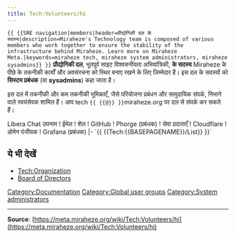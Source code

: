 ```yaml
---
title: Tech:Volunteers/hi
---
```


 `{{ {{SRE navigation|members|header=प्रौद्योगिकी दल के सदस्य|description=Miraheze's Technology team is composed of various members who work together to ensure the stability of the infrastructure behind Miraheze. Learn more on Miraheze Meta.|keywords=miraheze tech, miraheze system administrators, miraheze sysadmins}} }}`
**प्रौद्योगिकी दल**, भूतपूर्व साइट विश्वसनीयता अभियांत्रिकी, **के सदस्य** Miraheze के पीछे के तकनीकी कार्यों और अवसंरचना को स्थिर बनाए रखने के लिए ज़िम्मेदार हैं। इस दल के सदस्यों को **सिस्टम प्रबंधक** (या **sysadmins**) कहा जाता है।

इस दल में तकनीकी और कम तकनीकी भूमिकाएँ, जैसे परियोजना प्रबंधन और सामुदायिक संपर्क, निभाने वाले स्वयंसेवक शामिल हैं। आप tech `{{ {{@}} }}`miraheze.org पर दल से संपर्क कर सकते हैं।

<div style="width: 100%; overflow: auto;>
{| class="wikitable center"
|-
! class="unsortable"| [ `{{ {{fullurl:Tech:Volunteers/List|action=edit}} }}` +/-]
! नाम और भूमिका
! [IRC](https://meta.miraheze.org/wiki/Special:MyLanguage/IRC) पर <br /> Libera Chat उपनाम
! ईमेल
! शेल
! GitHub
! Phorge (प्रबंधक)
! सेवा प्रदाताएँ
! Cloudflare
! डोमेन पंजीयक
! Grafana (प्रबंधक)
|- `{{ {{Tech:{{BASEPAGENAME}}/List}} }}`

## ये भी देखें 

* [Tech:Organization](/tech-docs/techorganization)
* [Board of Directors](https://meta.miraheze.org/wiki/Board_of_Directors)

[Category:Documentation](https://meta.miraheze.org/wiki/Category:Documentation)
[Category:Global user groups](https://meta.miraheze.org/wiki/Category:Global_user_groups)
[Category:System administrators](https://meta.miraheze.org/wiki/Category:System_administrators)

----
**Source**: [https://meta.miraheze.org/wiki/Tech:Volunteers/hi](https://meta.miraheze.org/wiki/Tech:Volunteers/hi)